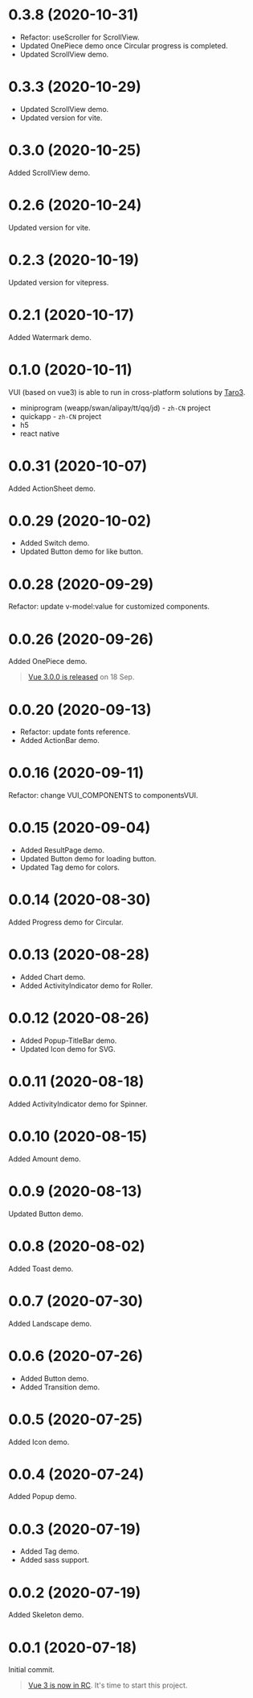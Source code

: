 # 0.3.8 (2020-10-31)

- Refactor: useScroller for ScrollView.
- Updated OnePiece demo once Circular progress is completed.
- Updated ScrollView demo.

# 0.3.3 (2020-10-29)

- Updated ScrollView demo.
- Updated version for vite.

# 0.3.0 (2020-10-25)

Added ScrollView demo.

# 0.2.6 (2020-10-24)

Updated version for vite.

# 0.2.3 (2020-10-19)

Updated version for vitepress.

# 0.2.1 (2020-10-17)

Added Watermark demo.

# 0.1.0 (2020-10-11)

VUI (based on vue3) is able to run in cross-platform solutions by [Taro3](https://github.com/NervJS/taro).
- miniprogram (weapp/swan/alipay/tt/qq/jd) - `zh-CN` project
- quickapp - `zh-CN` project
- h5
- react native

# 0.0.31 (2020-10-07)

Added ActionSheet demo.

# 0.0.29 (2020-10-02)

- Added Switch demo.
- Updated Button demo for like button.

# 0.0.28 (2020-09-29)

Refactor: update v-model:value for customized components.

# 0.0.26 (2020-09-26)

Added OnePiece demo.

> [Vue 3.0.0 is released](https://github.com/vuejs/vue-next/releases/tag/v3.0.0) on 18 Sep.

# 0.0.20 (2020-09-13)

- Refactor: update fonts reference.
- Added ActionBar demo.

# 0.0.16 (2020-09-11)

Refactor: change VUI_COMPONENTS to componentsVUI.

# 0.0.15 (2020-09-04)

- Added ResultPage demo.
- Updated Button demo for loading button.
- Updated Tag demo for colors.

# 0.0.14 (2020-08-30)

Added Progress demo for Circular.

# 0.0.13 (2020-08-28)

- Added Chart demo.
- Added ActivityIndicator demo for Roller.

# 0.0.12 (2020-08-26)

- Added Popup-TitleBar demo.
- Updated Icon demo for SVG.

# 0.0.11 (2020-08-18)

Added ActivityIndicator demo for Spinner.

# 0.0.10 (2020-08-15)

Added Amount demo.

# 0.0.9 (2020-08-13)

Updated Button demo.

# 0.0.8 (2020-08-02)

Added Toast demo.

# 0.0.7 (2020-07-30)

Added Landscape demo.

# 0.0.6 (2020-07-26)

- Added Button demo.
- Added Transition demo.

# 0.0.5 (2020-07-25)

Added Icon demo.

# 0.0.4 (2020-07-24)

Added Popup demo.

# 0.0.3 (2020-07-19)

- Added Tag demo.
- Added sass support.

# 0.0.2 (2020-07-19)

Added Skeleton demo.

# 0.0.1 (2020-07-18)

Initial commit.

> [Vue 3 is now in RC](https://github.com/vuejs/rfcs/issues/189). It's time to start this project.
